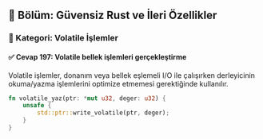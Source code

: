 ## 📘 Bölüm: Güvensiz Rust ve İleri Özellikler  
### 🔹 Kategori: Volatile İşlemler  
#### ✅ Cevap 197: Volatile bellek işlemleri gerçekleştirme

Volatile işlemler, donanım veya bellek eşlemeli I/O ile çalışırken derleyicinin okuma/yazma işlemlerini optimize etmemesi gerektiğinde kullanılır.

```rust
fn volatile_yaz(ptr: *mut u32, deger: u32) {
    unsafe {
        std::ptr::write_volatile(ptr, deger);
    }
}
```
